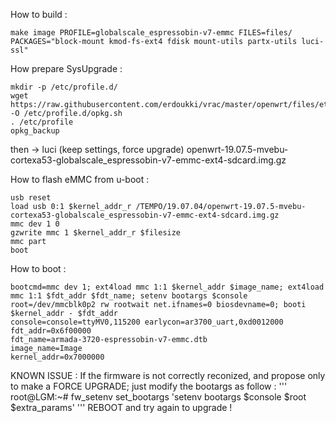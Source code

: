 How to build :
```
make image PROFILE=globalscale_espressobin-v7-emmc FILES=files/ PACKAGES="block-mount kmod-fs-ext4 fdisk mount-utils partx-utils luci-ssl" 
```
How prepare SysUpgrade :
```
mkdir -p /etc/profile.d/
wget https://raw.githubusercontent.com/erdoukki/vrac/master/openwrt/files/etc/profile.d/opkg.sh -O /etc/profile.d/opkg.sh
. /etc/profile
opkg_backup
```
then -> luci (keep settings, force upgrade) openwrt-19.07.5-mvebu-cortexa53-globalscale_espressobin-v7-emmc-ext4-sdcard.img.gz

How to flash eMMC from u-boot : 
```
usb reset
load usb 0:1 $kernel_addr_r /TEMPO/19.07.04/openwrt-19.07.5-mvebu-cortexa53-globalscale_espressobin-v7-emmc-ext4-sdcard.img.gz
mmc dev 1 0
gzwrite mmc 1 $kernel_addr_r $filesize
mmc part
boot
```
How to boot : 
```
bootcmd=mmc dev 1; ext4load mmc 1:1 $kernel_addr $image_name; ext4load mmc 1:1 $fdt_addr $fdt_name; setenv bootargs $console root=/dev/mmcblk0p2 rw rootwait net.ifnames=0 biosdevname=0; booti $kernel_addr - $fdt_addr
console=console=ttyMV0,115200 earlycon=ar3700_uart,0xd0012000
fdt_addr=0x6f00000
fdt_name=armada-3720-espressobin-v7-emmc.dtb
image_name=Image
kernel_addr=0x7000000
```
KNOWN ISSUE :
If the firmware is not correctly reconized, and propose only to make a FORCE UPGRADE;
just modify the bootargs as follow :
'''
root@LGM:~# fw_setenv set_bootargs 'setenv bootargs $console $root $extra_params'
'''
REBOOT and try again to upgrade !
